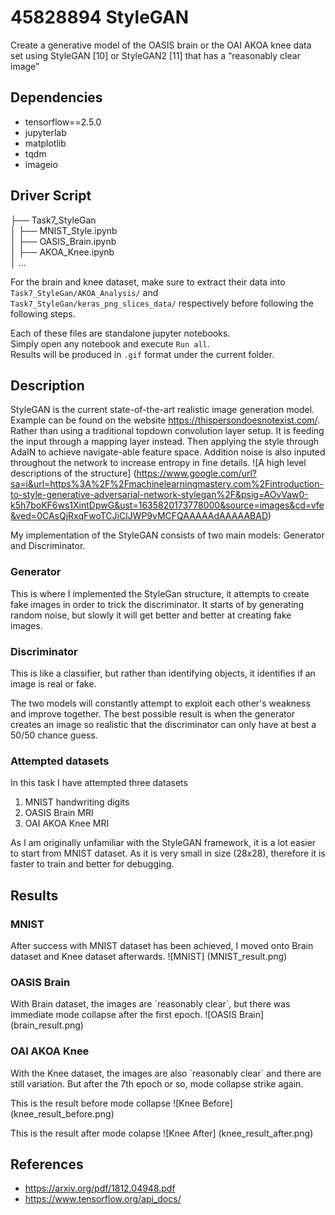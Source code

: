 # 45828894 StyleGAN

Create a generative model of the OASIS brain or the OAI AKOA knee data set using StyleGAN [10] or
StyleGAN2 [11] that has a “reasonably clear image”

## Dependencies
 - tensorflow==2.5.0
 - jupyterlab
 - matplotlib
 - tqdm
 - imageio

## Driver Script
├── Task7_StyleGan  
│   ├── MNIST_Style.ipynb  
│   ├── OASIS_Brain.ipynb  
│   ├── AKOA_Knee.ipynb  
│   ...

For the brain and knee dataset, make sure to extract their data into `Task7_StyleGan/AKOA_Analysis/` and `Task7_StyleGan/keras_png_slices_data/` respectively before following the following steps.

Each of these files are standalone jupyter notebooks.  
Simply open any notebook and execute `Run all`.  
Results will be produced in `.gif` format under the current folder.

## Description

StyleGAN is the current state-of-the-art realistic image generation model. Example can be found on the website https://thispersondoesnotexist.com/.
Rather than using a traditional topdown convolution layer setup. It is feeding the input through a mapping layer instead.
Then applying the style through AdaIN to achieve navigate-able feature space. Addition noise is also inputed throughout the network to increase entropy in fine details.
![A high level descriptions of the structure] (https://www.google.com/url?sa=i&url=https%3A%2F%2Fmachinelearningmastery.com%2Fintroduction-to-style-generative-adversarial-network-stylegan%2F&psig=AOvVaw0-k5h7boKF6ws1XintDpwG&ust=1635820173778000&source=images&cd=vfe&ved=0CAsQjRxqFwoTCJiClJWP9vMCFQAAAAAdAAAAABAD)

My implementation of the StyleGAN consists of two main models: Generator and Discriminator.

### Generator

This is where I implemented the StyleGan structure, it attempts to create fake images in order to trick the discriminator.
It starts of by generating random noise, but slowly it will get better and better at creating fake images.

### Discriminator

This is like a classifier, but rather than identifying objects, it identifies if an image is real or fake.

The two models will constantly attempt to exploit each other's weakness and improve together.
The best possible result is when the generator creates an image so realistic that the discriminator can only have at best a 50/50 chance guess.

### Attempted datasets

In this task I have attempted three datasets
1. MNIST handwriting digits
2. OASIS Brain MRI
3. OAI AKOA Knee MRI

As I am originally unfamiliar with the StyleGAN framework, it is a lot easier to start from MNIST dataset.
As it is very small in size (28x28), therefore it is faster to train and better for debugging.


## Results

### MNIST
After success with MNIST dataset has been achieved, I moved onto Brain dataset and Knee dataset afterwards.
![MNIST] (MNIST_result.png)

### OASIS Brain
With Brain dataset, the images are \`reasonably clear\`, but there was immediate mode collapse after the first epoch.
![OASIS Brain] (brain_result.png)

### OAI AKOA Knee
With the Knee dataset, the images are also \`reasonably clear\` and there are still variation. But after the 7th epoch or so, mode collapse strike again.

This is the result before mode collapse
![Knee Before] (knee_result_before.png)

This is the result after mode colapse
![Knee After] (knee_result_after.png)

## References
 - https://arxiv.org/pdf/1812.04948.pdf
 - https://www.tensorflow.org/api_docs/